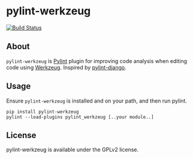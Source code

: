pylint-werkzeug
===============

[![Build Status](https://travis-ci.org/jschaf/pylint-werkzeug.svg?branch=master)](https://travis-ci.org/jschaf/pylint-werkzeug)

## About

`pylint-werkzeug` is [Pylint](http://pylint.org) plugin for improving code
analysis when editing code using [Werkzeug](http://werkzeug.pocoo.org/).
Inspired by [pylint-django](https://github.com/landscapeio/pylint-django).

## Usage

Ensure `pylint-werkzeug` is installed and on your path, and then run pylint.

```
pip install pylint-werkzeug
pylint --load-plugins pylint_werkzeug [..your module..]
```

## License

pylint-werkzeug is available under the GPLv2 license.
